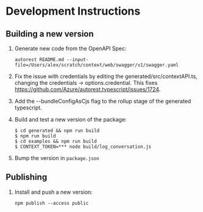 # Development Instructions

## Building a new version

1. Generate new code from the OpenAPI Spec:

   ```
   autorest README.md --input-file=/Users/alex/scratch/context/web/swagger/v1/swagger.yaml
   ```

2. Fix the issue with credentials by editing the generated/src/contextAPI.ts, changing the credentials -> options.credential. This fixes https://github.com/Azure/autorest.typescript/issues/1724.

3. Add the --bundleConfigAsCjs flag to the rollup stage of the generated typescript.

4. Build and test a new version of the package:
   
   ```
   $ cd generated && npm run build
   $ npm run build
   $ cd examples && npm run build
   $ CONTEXT_TOKEN=*** node build/log_conversation.js
   ```

5. Bump the version in `package.json`

## Publishing

1. Install and push a new version:

   ```
   npm publish --access public
   ```
